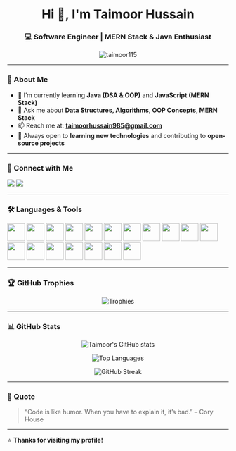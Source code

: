 <h1 align="center">Hi 👋, I'm Taimoor Hussain</h1>
<h3 align="center">💻 Software Engineer | MERN Stack & Java Enthusiast</h3>

<p align="center">
  <img src="https://komarev.com/ghpvc/?username=taimoor115&label=Profile%20views&color=0e75b6&style=flat" alt="taimoor115" />
</p>

---

### 🚀 About Me

- 🌱 I’m currently learning **Java (DSA & OOP)** and **JavaScript (MERN Stack)**
- 💬 Ask me about **Data Structures, Algorithms, OOP Concepts, MERN Stack**
- 📫 Reach me at: **taimoorhussain985@gmail.com**
- 🧠 Always open to **learning new technologies** and contributing to **open-source projects**

---

### 🤝 Connect with Me

<p align="left">
  <a href="https://linkedin.com/in/taimoor-hussain-a903b8177" target="_blank">
    <img src="https://img.shields.io/badge/LinkedIn-%230077B5.svg?style=for-the-badge&logo=linkedin&logoColor=white" />
  </a>
  <a href="https://www.leetcode.com/taimoor_hussain47" target="_blank">
    <img src="https://img.shields.io/badge/LeetCode-FFA116?style=for-the-badge&logo=leetcode&logoColor=white" />
  </a>
</p>

---

### 🛠️ Languages & Tools

<p align="left">
  <img src="https://cdn.jsdelivr.net/gh/devicons/devicon/icons/javascript/javascript-original.svg" width="40" height="40"/>
  <img src="https://cdn.jsdelivr.net/gh/devicons/devicon/icons/react/react-original-wordmark.svg" width="40" height="40"/>
  <img src="https://cdn.jsdelivr.net/gh/devicons/devicon/icons/nodejs/nodejs-original-wordmark.svg" width="40" height="40"/>
  <img src="https://cdn.jsdelivr.net/gh/devicons/devicon/icons/express/express-original.svg" width="40" height="40"/>
  <img src="https://cdn.jsdelivr.net/gh/devicons/devicon/icons/mongodb/mongodb-original-wordmark.svg" width="40" height="40"/>
  <img src="https://cdn.jsdelivr.net/gh/devicons/devicon/icons/java/java-original.svg" width="40" height="40"/>
  <img src="https://cdn.jsdelivr.net/gh/devicons/devicon/icons/cplusplus/cplusplus-original.svg" width="40" height="40"/>
  <img src="https://cdn.jsdelivr.net/gh/devicons/devicon/icons/python/python-original.svg" width="40" height="40"/>
  <img src="https://cdn.jsdelivr.net/gh/devicons/devicon/icons/html5/html5-original-wordmark.svg" width="40" height="40"/>
  <img src="https://cdn.jsdelivr.net/gh/devicons/devicon/icons/css3/css3-original-wordmark.svg" width="40" height="40"/>
  <img src="https://cdn.jsdelivr.net/gh/devicons/devicon/icons/bootstrap/bootstrap-plain-wordmark.svg" width="40" height="40"/>
  <img src="https://www.vectorlogo.zone/logos/tailwindcss/tailwindcss-icon.svg" width="40" height="40"/>
  <img src="https://cdn.jsdelivr.net/gh/devicons/devicon/icons/git/git-original.svg" width="40" height="40"/>
  <img src="https://cdn.jsdelivr.net/gh/devicons/devicon/icons/mysql/mysql-original-wordmark.svg" width="40" height="40"/>
  <img src="https://cdn.jsdelivr.net/gh/devicons/devicon/icons/sqlite/sqlite-original.svg" width="40" height="40"/>
  <img src="https://cdn.jsdelivr.net/gh/devicons/devicon/icons/postgresql/postgresql-original-wordmark.svg" width="40" height="40"/>
  <img src="https://cdn.jsdelivr.net/gh/devicons/devicon/icons/linux/linux-original.svg" width="40" height="40"/>
  <img src="https://www.vectorlogo.zone/logos/figma/figma-icon.svg" width="40" height="40"/>
</p>

---

### 🏆 GitHub Trophies

<p align="center">
  <img src="https://github-profile-trophy.vercel.app/?username=taimoor115&theme=dracula&row=1&column=7" alt="Trophies" />
</p>

---

### 📊 GitHub Stats

<p align="center">
  <img src="https://github-readme-stats.vercel.app/api?username=taimoor115&show_icons=true&theme=radical" alt="Taimoor's GitHub stats" />
</p>

<p align="center">
  <img src="https://github-readme-stats.vercel.app/api/top-langs/?username=taimoor115&layout=compact&theme=radical" alt="Top Languages" />
</p>

<p align="center">
  <img src="https://github-readme-streak-stats.herokuapp.com/?user=taimoor115&theme=radical" alt="GitHub Streak" />
</p>

---

### 📣 Quote

> “Code is like humor. When you have to explain it, it’s bad.” – Cory House

---

⭐ **Thanks for visiting my profile!**
